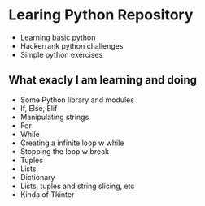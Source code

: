 # Learing Python Repository

- Learning basic python
- Hackerrank python challenges
- Simple python exercises

## What  exacly I am learning and doing

- Some Python library and modules
- If, Else, Elif
- Manipulating strings
- For
- While
- Creating a infinite loop w while
- Stopping the loop w break
- Tuples
- Lists
- Dictionary
- Lists, tuples and string slicing, etc
- Kinda of Tkinter
